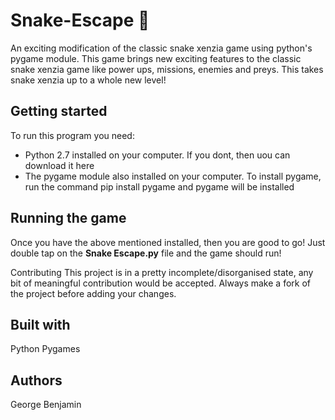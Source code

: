 # Snake-Escape :snake:
An exciting modification of the classic snake xenzia game using python's pygame module.
This game brings new exciting features to the classic snake xenzia game like power ups, missions, enemies and preys. This takes 
snake xenzia up to a whole new level!

## Getting started
To run this program you need:

- Python 2.7 installed on your computer. If you dont, then uou can download it here
- The pygame module also installed on your computer. To install pygame, run the command pip install pygame and pygame will be installed

## Running the game
Once you have the above mentioned installed, then you are good to go! Just double tap on the **Snake Escape.py** file and the game should run!

Contributing
This project is in a pretty incomplete/disorganised state, any bit of meaningful contribution would be accepted. Always make a fork of the project before adding your changes.

## Built with
Python
Pygames

## Authors
George Benjamin
